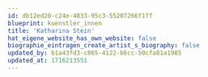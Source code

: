 ```yaml
---
id: db12ed20-c24e-4833-95c3-55207266f1ff
blueprint: kuenstler_innen
title: 'Katharina Stein'
hat_eigene_website_has_own_website: false
biographie_eintragen_create_artist_s_biography: false
updated_by: b1a43fd3-c865-4122-b6cc-50cfa81a1985
updated_at: 1716213551
---
```

